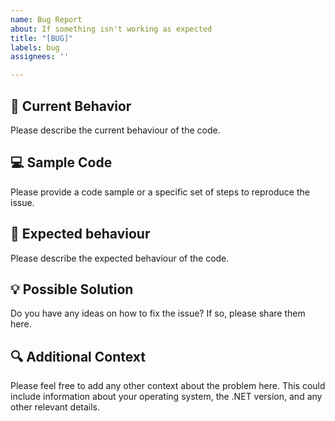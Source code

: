 ```yaml
---
name: Bug Report
about: If something isn't working as expected
title: "[BUG]"
labels: bug
assignees: ''

---
```


## 🐛 Current Behavior
Please describe the current behaviour of the code.

## 💻 Sample Code
Please provide a code sample or a specific set of steps to reproduce the issue.

## 🤔 Expected behaviour
Please describe the expected behaviour of the code.

## 💡 Possible Solution
Do you have any ideas on how to fix the issue? If so, please share them here.

## 🔍 Additional Context
Please feel free to add any other context about the problem here. This could include information about your operating system, the .NET version, and any other relevant details.
